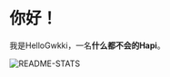 # 你好！

我是HelloGwkki，一名**什么都不会的Hapi**。

![README-STATS](https://github-readme-stats.vercel.app/api?username=HelloGwkki)
